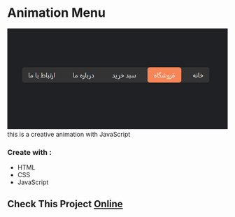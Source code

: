 # Animation Menu
![Animation Menu](./Capture.PNG)
this is a creative animation with JavaScript


 ### Create with :
  - HTML
  - CSS
  - JavaScript

## Check This Project [Online]()
